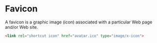 # Favicon
A favicon is a graphic image (icon) associated with a particular Web page and/or Web site.

```html
<link rel="shortcut icon" href="avatar.ico" type="image/x-icon">
```
